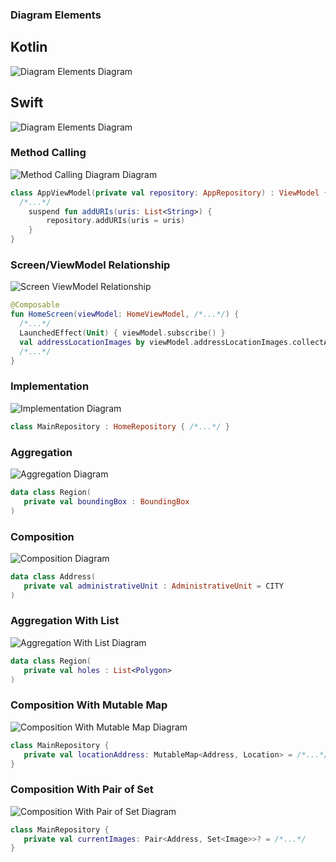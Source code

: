### Diagram Elements
## Kotlin
<picture>
  <source media="(prefers-color-scheme: dark)" srcset="./res/dark/diagram-elements.dark.svg">
  <img alt="Diagram Elements Diagram" src="./res/diagram-elements.light.svg">
</picture>

## Swift
<picture>
  <source media="(prefers-color-scheme: dark)" srcset="./res/dark/diagram-elements-swift.dark.svg">
  <img alt="Diagram Elements Diagram" src="./res/diagram-elements-swift.light.svg">
</picture>

### Method Calling
<picture>
  <source media="(prefers-color-scheme: dark)" srcset="./res/dark/method-calling.dark.svg">
  <img alt="Method Calling Diagram Diagram" src="./res/method-calling.light.svg">
</picture>

```kotlin
class AppViewModel(private val repository: AppRepository) : ViewModel { 
  /*...*/ 
    suspend fun addURIs(uris: List<String>) {
        repository.addURIs(uris = uris)
    }
}
```

### Screen/ViewModel Relationship
<picture>
  <source media="(prefers-color-scheme: dark)" srcset="./res/dark/screen-viewmodel-relationship.dark.svg">
  <img alt="Screen ViewModel Relationship" src="./res/screen-viewmodel-relationship.light.svg">
</picture>

```kotlin
@Composable
fun HomeScreen(viewModel: HomeViewModel, /*...*/) {
  /*...*/
  LaunchedEffect(Unit) { viewModel.subscribe() }
  val addressLocationImages by viewModel.addressLocationImages.collectAsState()
  /*...*/
}
```

### Implementation
<picture>
  <source media="(prefers-color-scheme: dark)" srcset="./res/dark/implementation.dark.svg">
  <img alt="Implementation Diagram" src="./res/implementation.light.svg">
</picture>

```kotlin
class MainRepository : HomeRepository { /*...*/ }
```

### Aggregation
<picture>
  <source media="(prefers-color-scheme: dark)" srcset="./res/dark/aggregation.dark.svg">
  <img alt="Aggregation Diagram" src="./res/aggregation.light.svg">
</picture>

```kotlin
data class Region(
   private val boundingBox : BoundingBox
)
```

### Composition
<picture>
  <source media="(prefers-color-scheme: dark)" srcset="./res/dark/composition.dark.svg">
  <img alt="Composition Diagram" src="./res/composition.light.svg">
</picture>

```kotlin
data class Address(
   private val administrativeUnit : AdministrativeUnit = CITY
)
```

### Aggregation With List
<picture>
  <source media="(prefers-color-scheme: dark)" srcset="./res/dark/aggregation-list.dark.svg">
  <img alt="Aggregation With List Diagram" src="./res/aggregation-list.light.svg">
</picture>

```kotlin
data class Region(
   private val holes : List<Polygon>
)
```

### Composition With Mutable Map
<picture>
  <source media="(prefers-color-scheme: dark)" srcset="./res/dark/composition-mutable-map.dark.svg">
  <img alt="Composition With Mutable Map Diagram" src="./res/composition-mutable-map.light.svg">
</picture>

```kotlin
class MainRepository {
   private val locationAddress: MutableMap<Address, Location> = /*...*/
}
```

### Composition With Pair of Set
<picture>
  <source media="(prefers-color-scheme: dark)" srcset="./res/dark/composition-pair-set.dark.svg">
  <img alt="Composition With Pair of Set Diagram" src="./res/composition-pair-set.light.svg">
</picture>

```kotlin
class MainRepository {
   private val currentImages: Pair<Address, Set<Image>>? = /*...*/
}
```